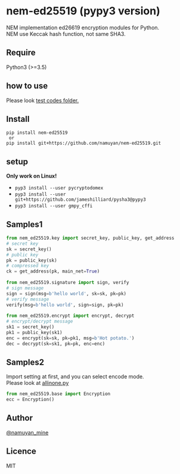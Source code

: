 nem-ed25519 (pypy3 version)
===========
NEM implementation ed26619 encryption modules for Python.  
NEM use Keccak hash function, not same SHA3.

Require
-------
Python3 (>=3.5)

how to use
-----
Please look [test codes folder.](test)

Install
------
```commandline
pip install nem-ed25519
 or
pip install git+https://github.com/namuyan/nem-ed25519.git
```

setup
----
**Only work on Linux!**
* `pyp3 install --user pycryptodomex`
* `pyp3 install --user git+https://github.com/jameshilliard/pysha3@pypy3`
* `pyp3 install --user gmpy_cffi`

Samples1
------
```python
from nem_ed25519.key import secret_key, public_key, get_address
# secret key
sk = secret_key()
# public key
pk = public_key(sk)
# compressed key
ck = get_address(pk, main_net=True)
 
from nem_ed25519.signature import sign, verify
# sign message
sign = sign(msg=b'hello world', sk=sk, pk=pk)
# verify message
verify(msg=b'hello world', sign=sign, pk=pk)
 
from nem_ed25519.encrypt import encrypt, decrypt
# encrypt/decrypt message
sk1 = secret_key()
pk1 = public_key(sk1)
enc = encrypt(sk=sk, pk=pk1, msg=b'Hot potato.')
dec = decrypt(sk=sk1, pk=pk, enc=enc)
```

Samples2
--------
Import setting at first, and you can select encode mode.  
Please look at [allinone.py](test/allinone.py)
```python
from nem_ed25519.base import Encryption
ecc = Encryption()
```

Author
------
[@namuyan_mine](http://twitter.com/namuyan_mine/)

Licence
-------
MIT
